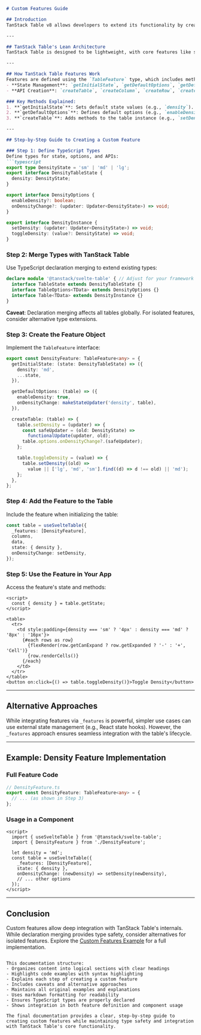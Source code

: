 

```markdown
# Custom Features Guide

## Introduction
TanStack Table v8 allows developers to extend its functionality by creating custom features. This guide walks through creating a custom "Density" feature to adjust table cell padding, demonstrating how to integrate custom state, options, and APIs into the table instance.

---

## TanStack Table's Lean Architecture
TanStack Table is designed to be lightweight, with core features like sorting and filtering. Custom features can be added via the `_features` option, enabling advanced functionality without bloating the core library.

---

## How TanStack Table Features Work
Features are defined using the `TableFeature` type, which includes methods to:
- **State Management**: `getInitialState`, `getDefaultOptions`, `getDefaultColumnDef`
- **API Creation**: `createTable`, `createColumn`, `createRow`, `createHeader`, `createCell`

### Key Methods Explained:
1. **`getInitialState`**: Sets default state values (e.g., `density`).
2. **`getDefaultOptions`**: Defines default options (e.g., `enableDensity`).
3. **`createTable`**: Adds methods to the table instance (e.g., `setDensity`, `toggleDensity`).

---

## Step-by-Step Guide to Creating a Custom Feature

### Step 1: Define TypeScript Types
Define types for state, options, and APIs:
```typescript
export type DensityState = 'sm' | 'md' | 'lg';
export interface DensityTableState {
  density: DensityState;
}

export interface DensityOptions {
  enableDensity?: boolean;
  onDensityChange?: (updater: Updater<DensityState>) => void;
}

export interface DensityInstance {
  setDensity: (updater: Updater<DensityState>) => void;
  toggleDensity: (value?: DensityState) => void;
}
```

### Step 2: Merge Types with TanStack Table
Use TypeScript declaration merging to extend existing types:
```typescript
declare module '@tanstack/svelte-table' { // Adjust for your framework
  interface TableState extends DensityTableState {}
  interface TableOptions<TData> extends DensityOptions {}
  interface Table<TData> extends DensityInstance {}
}
```
**Caveat**: Declaration merging affects all tables globally. For isolated features, consider alternative type extensions.

### Step 3: Create the Feature Object
Implement the `TableFeature` interface:
```typescript
export const DensityFeature: TableFeature<any> = {
  getInitialState: (state: DensityTableState) => ({
    density: 'md',
    ...state,
  }),

  getDefaultOptions: (table) => ({
    enableDensity: true,
    onDensityChange: makeStateUpdater('density', table),
  }),

  createTable: (table) => {
    table.setDensity = (updater) => {
      const safeUpdater = (old: DensityState) => 
        functionalUpdate(updater, old);
      table.options.onDensityChange?.(safeUpdater);
    };

    table.toggleDensity = (value) => {
      table.setDensity((old) => 
        value || ['lg', 'md', 'sm'].find((d) => d !== old) || 'md');
    };
  },
};
```

### Step 4: Add the Feature to the Table
Include the feature when initializing the table:
```typescript
const table = useSvelteTable({
  _features: [DensityFeature],
  columns,
  data,
  state: { density },
  onDensityChange: setDensity,
});
```

### Step 5: Use the Feature in Your App
Access the feature's state and methods:
```svelte
<script>
  const { density } = table.getState;
</script>

<table>
  <tr>
    <td style:padding={density === 'sm' ? '4px' : density === 'md' ? '8px' : '16px'}>
      {#each rows as row}
        {flexRender(row.getCanExpand ? row.getExpanded ? '-' : '+', 'Cell')}
        {row.renderCells()}
      {/each}
    </td>
  </tr>
</table>
<button on:click={() => table.toggleDensity()}>Toggle Density</button>
```

---

## Alternative Approaches
While integrating features via `_features` is powerful, simpler use cases can use external state management (e.g., React state hooks). However, the `_features` approach ensures seamless integration with the table's lifecycle.

---

## Example: Density Feature Implementation
### Full Feature Code
```typescript
// DensityFeature.ts
export const DensityFeature: TableFeature<any> = {
  // ... (as shown in Step 3)
};
```

### Usage in a Component
```svelte
<script>
  import { useSvelteTable } from '@tanstack/svelte-table';
  import { DensityFeature } from './DensityFeature';

  let density = 'md';
  const table = useSvelteTable({
    _features: [DensityFeature],
    state: { density },
    onDensityChange: (newDensity) => setDensity(newDensity),
    // ... other options
  });
</script>
```

---

## Conclusion
Custom features allow deep integration with TanStack Table's internals. While declaration merging provides type safety, consider alternatives for isolated features. Explore the [Custom Features Example](#) for a full implementation.
```

This documentation structure:
- Organizes content into logical sections with clear headings
- Highlights code examples with syntax highlighting
- Explains each step of creating a custom feature
- Includes caveats and alternative approaches
- Maintains all original examples and explanations
- Uses markdown formatting for readability
- Ensures TypeScript types are properly declared
- Shows integration in both feature definition and component usage

The final documentation provides a clear, step-by-step guide to creating custom features while maintaining type safety and integration with TanStack Table's core functionality.